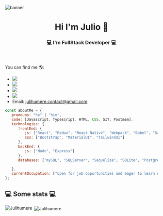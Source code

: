 
![banner](https://user-images.githubusercontent.com/92033293/160144431-b8956841-82f9-419f-9b08-61824da01dc9.png)
<header>
   <h1 align="center">Hi I'm Julio 👋</h1> 
   <h3 align="center"> 💻 I'm FullStack Developer 💻</h3>
 </header> 

You can find me 🌎:
- <a href="https://www.linkedin.com/in/juli-humere/">
    <img src="https://img.shields.io/badge/LinkedIn-%230077B5.svg?&style=flat-square&logo=linkedin&logoColor=white">  
  </a>
- <a href="https://www.instagram.com/juli_humere/">
    <img src="https://img.shields.io/badge/Instagram-%23E4405F.svg?&style=flat-square&logo=instagram&logoColor=white">
  </a>
- <a href="https://twitter.com/JuliHumere">
    <img src="https://img.shields.io/badge/twitter-%230077D4.svg?&style=flat-square&logo=twitter&logoColor=white">
  </a>
- <a href="https://api.whatsapp.com/send/?phone=%2B5493456267235&text&app_absent=0">
    <img src="https://img.shields.io/badge/WhatsApp-%230077D4.svg?&style=flat-square&logo=whatsapp&logoColor=white"&color="brightgreen">
  </a>
- Email: julihumere.contact@gmail.com

```javascript
const aboutMe = {
   pronouns: "he" | "him",
   code: [Javascript, Typescript, HTML, CSS, GIT, Postman],
   technologies: {
      frontEnd: {
         js: ["React", "Redux", "React Native", "Webpack", "Babel", "Sass"],
         css: ["Bootstrap", "MaterialUI", "TailwindUI"]
      },
      backEnd: {
         js: ["Node", "Express"]
      },
      databases: ["mySQL", "SQLServer", "Sequelize", "SQLite", "PostgreSQL"],
      
   },
   currentOccupation: ["open for job opportunities and eager to learn new technologies"],
};
```
<h2>💻 Some stats 💻</h2>
<p display="flex"><img align="left" src="https://github-readme-stats.vercel.app/api/top-langs?username=Julihumere&show_icons=true&locale=en&layout=compact" alt="Julihumere" /></p>

<p>&nbsp;<img align="center" src="https://github-readme-stats.vercel.app/api?username=Julihumere&show_icons=true&locale=en" alt="Julihumere" /></p>

